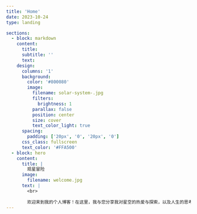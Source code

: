 ```yaml
---
title: 'Home'  
date: 2023-10-24  
type: landing  

sections:
  - block: markdown
    content:
      title:
      subtitle: ''
      text:
    design:
      columns: '1'
      background:
        color: '#800080'
        image: 
          filename: solar-system-.jpg
          filters:
            brightness: 1
          parallax: false
          position: center
          size: cover
          text_color_light: true
      spacing:
        padding: ['20px', '0', '20px', '0']
      css_class: fullscreen
      text_color: '#FFA500' 
  - block: hero
    content:
      title: |
        观星冒险  
      image:
        filename: welcome.jpg
      text: |
        <br>
        
        欢迎来到我的个人博客！在这里，我与您分享我对星空的热爱与探索，以及人生的思考和体验。不论您是天文爱好者、哲学追寻者，还是寻找灵感的人，我希望我的博客能为您带来启发和共鸣。 🌟 
---
```

